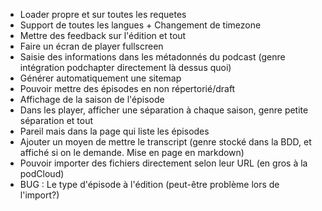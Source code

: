 - Loader propre et sur toutes les requetes
- Support de toutes les langues + Changement de timezone
- Mettre des feedback sur l'édition et tout
- Faire un écran de player fullscreen
- Saisie des informations dans les métadonnés du podcast (genre intégration podchapter directement là dessus quoi)
- Générer automatiquement une sitemap
- Pouvoir mettre des épisodes en non répertorié/draft
- Affichage de la saison de l'épisode
- Dans les player, afficher une séparation à chaque saison, genre petite séparation et tout
- Pareil mais dans la page qui liste les épisodes
- Ajouter un moyen de mettre le transcript (genre stocké dans la BDD, et affiché si on le demande. Mise en page en markdown)
- Pouvoir importer des fichiers directement selon leur URL (en gros à la podCloud)
- BUG : Le type d'épisode à l'édition (peut-être problème lors de l'import?)
